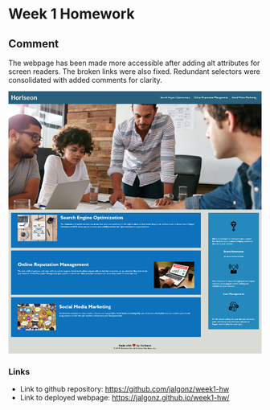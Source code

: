 # Week 1 Homework

## Comment

The webpage has been made more accessible after adding alt attributes for screen readers. The broken links were also fixed. Redundant selectors were consolidated with added comments for clarity.

![Webpage shows a navigation bar, a header image, and cards with text and images at the bottom of the page](./img/week1-hw-demo.png)


### Links

* Link to github repository: https://github.com/jalgonz/week1-hw
* Link to deployed webpage: https://jalgonz.github.io/week1-hw/